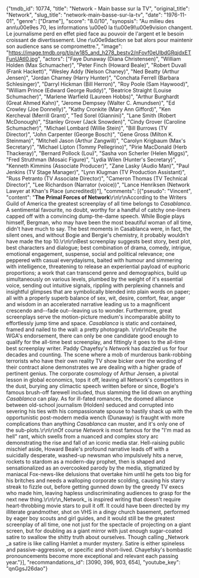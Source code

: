 {"tmdb_id": 10774, "title": "Network - Main basse sur la TV", "original_title": "Network", "slug_title": "network-main-basse-sur-la-tv", "date": "1976-11-01", "genre": ["Drame"], "score": "8.0/10", "synopsis": "Au milieu des ann\u00e9es 70, les informations \u00e0 la t\u00e9l\u00e9vision changent. Le journalisme perd en effet pied face au pouvoir de l'argent et le besoin croissant de divertissement. Une r\u00e9daction se bat alors pour maintenir son audience sans se compromettre.", "image": "https://image.tmdb.org/t/p/w185_and_h278_bestv2/nFovf0eUlbdGRqjdxETFunUAtI0.jpg", "actors": ["Faye Dunaway (Diana Christensen)", "William Holden (Max Schumacher)", "Peter Finch (Howard Beale)", "Robert Duvall (Frank Hackett)", "Wesley Addy (Nelson Chaney)", "Ned Beatty (Arthur Jensen)", "Jordan Charney (Harry Hunter)", "Conchata Ferrell (Barbara Schlesinger)", "Darryl Hickman (Bill Herron)", "Roy Poole (Sam Haywood)", "William Prince (Edward George Ruddy)", "Beatrice Straight (Louise Schumacher)", "Marlene Warfield (Laureen Hobbs)", "Arthur Burghardt (Great Ahmed Kahn)", "Jerome Dempsey (Walter C. Amundsen)", "Ed Crowley (Joe Donnelly)", "Kathy Cronkite (Mary Ann Gifford)", "Ken Kercheval (Merrill Grant)", "Ted Sorel (Giannini)", "Lane Smith (Robert McDonough)", "Stanley Grover (Jack Snowden)", "Cindy Grover (Caroline Schumacher)", "Michael Lombard (Willie Stein)", "Bill Burrows (TV Director)", "John Carpenter (George Bosch)", "Gene Gross (Milton K. Steinman)", "Mitchell Jason (Arthur Zangwill)", "Carolyn Krigbaum (Max's Secretary)", "Michael Lipton (Tommy Pellegrino)", "Pirie MacDonald (Herb Thackeray)", "Bernard Pollock (Lou)", "Sasha von Scherler (Helen Miggs)", "Fred Struthman (Mosaic Figure)", "Lydia Wilen (Hunter's Secretary)", "Kenneth Kimmins (Associate Producer)", "Zane Lasky (Audio Man)", "Paul Jenkins (TV Stage Manager)", "Lynn Klugman (TV Production Assistant)", "Russ Petranto (TV Associate Director)", "Cameron Thomas (TV Technical Director)", "Lee Richardson (Narrator (voice))", "Lance Henriksen (Network Lawyer at Khan's Place (uncredited))"], "comments": [{"pseudo": "Vincent", "content": "**The Primal Forces of Network**\r\n\r\nAccording to the Writers Guild of America the greatest screenplay of all time belongs to _Casablanca_. A sentimental favourite, no doubt, worthy for a handful of catchy one-liners capped off with a convincing dump-the-dame speech. While Bogie plays himself, Bergman, who may have been the most beautiful woman of all time, didn't have much to say. The best moments in Casablanca were, in fact, the silent ones, and without Bogie and Bergie's chemistry, it probably wouldn't have made the top 10.\r\n\r\nBest screenplay suggests best story, best plot, best characters and dialogue; best combination of drama, comedy, intrigue, emotional engagement, suspense, social and political relevance; one peppered with casual everydayisms, baited with humour and simmering with intelligence, threatening to release an experiential payload of euphoric proportions; a work that can transcend genre and demographics, build up simultaneously on various levels, plumbed by the weight of it's essential voice, sending out intuitive signals, rippling with perplexing channels and insightful glimpses that are symbolically blended into plain words on paper; all with a properly superb balance of sex, wit, desire, comfort, fear, anger and wisdom in an accelerated narrative leading us to a magnificent crescendo and--fade out--leaving us to wonder. Furthermore, great screenplays serve the motion-picture medium's incomparable ability to effortlessly jump time and space. _Casablanca_ is static and contained, framed and nailed to the wall: a pretty photograph. \r\n\r\nDespite the WGA's endorsement, there can only be one candidate good enough to qualify for the all-time best screenplay, and fittingly it goes to the all-time best screenplay writer. Paddy Chayefsy's _Network_ has dazzled us for four decades and counting. The scene where a mob of murderous bank-robbing terrorists who have their own reality TV show bicker over the wording of their contract alone demonstrates we are dealing with a higher grade of pertinent genius. The corporate cosmology of Arthur Jensen, a pivotal lesson in global economics, tops it off, leaving all Network's competitors in the dust, burying any climactic speech written before or since, Bogie's famous brush-off farewell included, thus slamming the lid down on anything _Casablanca_ can play. As for ill-fated romances, the doomed alliance between old-school journalism (Holden) seduced and corrupted into severing his ties with his compassionate spouse to hastily shack up with the opportunistic post-modern media wench (Dunaway) is fraught with more complications than anything _Casablanca_ can muster, and it's only one of the sub-plots.\r\n\r\nOf course _Network_ is most famous for the \"I'm mad as hell\" rant, which swells from a nuanced and complex story arc demonstrating the rise and fall of an iconic media star. Hell-raising public mischief aside, Howard Beale's profound narrative leads off with a suicidally desperate, washed-up newsman who impulsively hits a nerve, rockets to stardom as a modern-day prophet, then is shaped and sensationalized as an overcooked parody by the media, stigmatized by maniacal Fox-news-like delusions that overtake him until he gets too big for his britches and needs a walloping corporate scolding, causing his starry streak to fizzle out, before getting gunned down by the greedy TV execs who made him, leaving hapless undiscriminating audiences to grasp for the next new thing.\r\n\r\n_Network_ is inspired writing that doesn't require heart-throbbing movie stars to pull it off. It could have been directed by my illiterate grandmother, shot on VHS in a dingy church basement, performed by eager boy scouts and girl guides, and it would still be the greatest screenplay of all time, one not just for the spectacle of projecting on a giant screen, but for doubling as a giant mirror with just enough sugar-coated satire to swallow the shitty truth about ourselves. Though calling _Network _a satire is like calling Hamlet a murder mystery. Satire is either spineless and passive-aggressive, or specific and short-lived. Chayefsky's bombastic pronouncements become more exceptional and relevant each passing year."}], "recommandations_id": [3090, 396, 903, 654], "youtube_key": "qnGgsJ26dao"}